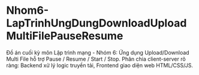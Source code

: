 # Nhom6-LapTrinhUngDungDownloadUploadMultiFilePauseResume
Đồ án cuối kỳ môn Lập trình mạng - Nhóm 6: Ứng dụng Upload/Download Multi File hỗ trợ Pause / Resume / Start / Stop. Phân chia client-server rõ ràng: Backend xử lý logic truyền tải, Frontend giao diện web HTML/CSS/JS.
